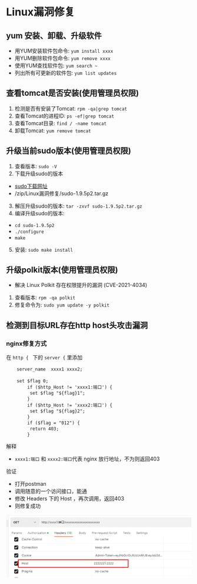 # Linux漏洞修复


## yum 安装、卸载、升级软件

* 用YUM安装软件包命令: `yum install xxxx `
* 用YUM删除软件包命令: `yum remove xxxx`
* 使用YUM查找软件包: `yum search ~`
* 列出所有可更新的软件包: `yum list updates`

## 查看tomcat是否安装(使用管理员权限)

1. 检测是否有安装了Tomcat: `rpm -qa|grep tomcat`
2. 查看Tomcat的进程ID: `ps -ef|grep tomcat`
3. 查看Tomcat目录: `find / -name tomcat`
4. 卸载Tomcat: `yum remove tomcat`


## 升级当前sudo版本(使用管理员权限)

1. 查看版本: `sudo -V`
2. 下载升级sudo的版本
* [sudo下载网址](https://www.sudo.ws/dist/)
* /zip/Linux漏洞修复/sudo-1.9.5p2.tar.gz
3. 解压升级sudo的版本: `tar -zxvf sudo-1.9.5p2.tar.gz`
4. 编译升级sudo的版本: 
* `cd sudo-1.9.5p2` 
* `./configure`  
* `make`
5. 安装: `sudo make install`

## 升级polkit版本(使用管理员权限)

* 解决 Linux Polkit 存在权限提升的漏洞 (CVE-2021-4034)

1. 查看版本: `rpm -qa polkit`
2. 修复命令为: `sudo yum update -y polkit`

## 检测到目标URL存在http host头攻击漏洞

### nginx修复方式

在 `http { ` 下的 `server {` 里添加  
```
	server_name  xxxx1 xxxx2;
	
	set $flag 0;
		if ($http_Host != 'xxxx1:端口') {
         set $flag "${flag}1";
        }
        if ($http_Host != 'xxxx2:端口') {
         set $flag "${flag}2";
        }
        if ($flag = "012") {
         return 403;
        }
```

解释

* `xxxx1:端口` 和 `xxxx2:端口`代表 nginx 放行地址，不为则返回403

验证

* 打开postman
* 调用随意的一个访问接口，能通
* 修改 Headers 下的 Host ，再次调用，返回403
* 则修复成功

![Linux漏洞修复](/img/Linux漏洞修复/1.png)




